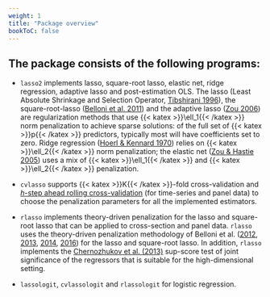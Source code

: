 ```yaml
---
weight: 1
title: "Package overview"
bookToC: false
---
```


## The package consists of the following programs: 

- `lasso2` implements lasso, square-root lasso, elastic net, ridge regression, adaptive lasso and post-estimation OLS. The lasso (Least Absolute Shrinkage and Selection Operator, [Tibshirani 1996](http://www.jstor.org/stable/2346178)), the square-root-lasso ([Belloni et al. 2011](https://doi.org/10.1093/biomet/asr043)) and the adaptive lasso ([Zou 2006](https://doi.org/10.1198/016214506000000735)) are regularization methods that use {{< katex >}}\ell_1{{< /katex >}} norm penalization to achieve sparse solutions: of the full set of {{< katex >}}p{{< /katex >}} predictors, typically most will have coefficients set to zero. Ridge regression ([Hoerl & Kennard 1970](https://doi.org/10.1080/00401706.1970.10488635)) relies on {{< katex >}}\ell_2{{< /katex >}} norm penalization; the elastic net ([Zou & Hastie 2005](https://doi.org/10.1214/009053607000000127)) uses a mix of {{< katex >}}\ell_1{{< /katex >}} and {{< katex >}}\ell_2{{< /katex >}} penalization.

- `cvlasso` supports {{< katex >}}K{{< /katex >}}-fold cross-validation and [*h*-step ahead rolling cross-validation](https://robjhyndman.com/hyndsight/tscv/) (for time-series and panel data) to choose the penalization parameters for all the implemented estimators.

- `rlasso` implements theory-driven penalization for the lasso and square-root lasso that can be applied to cross-section and panel data. `rlasso` uses the theory-driven penalization methodology of Belloni et al. ([2012](https://doi.org/10.3982/ECTA9626), [2013](http://arxiv.org/abs/1201.0220), [2014](https://doi.org/10.1093/restud/rdt044), [2016](https://doi.org/10.1080/07350015.2015.1102733)) for the lasso and square-root lasso.  In addition, `rlasso` implements the [Chernozhukov et al. (2013)](https://projecteuclid.org/euclid.aos/1387313390) sup-score test of joint significance of the regressors that is suitable for the high-dimensional setting.

- `lassologit`, `cvlassologit` and `rlassologit` for logistic regression. 